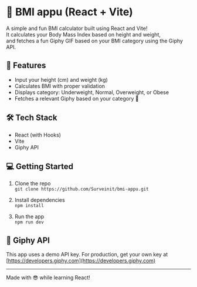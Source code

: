 # 🧮 BMI appu (React + Vite)

A simple and fun BMI calculator built using React and Vite!  
It calculates your Body Mass Index based on height and weight,  
and fetches a fun Giphy GIF based on your BMI category using the Giphy API.

## 🚀 Features

- Input your height (cm) and weight (kg)
- Calculates BMI with proper validation
- Displays category: Underweight, Normal, Overweight, or Obese
- Fetches a relevant Giphy based on your category 🎉

## 🛠️ Tech Stack

- React (with Hooks)
- Vite
- Giphy API

## 💻 Getting Started

1. Clone the repo  
   `git clone https://github.com/Surveinit/bmi-appu.git`

2. Install dependencies  
   `npm install`

3. Run the app  
   `npm run dev`

## 🔑 Giphy API

This app uses a demo API key. 
For production, get your own key at [https://developers.giphy.com](https://developers.giphy.com)

---

Made with 😎 while learning React!
